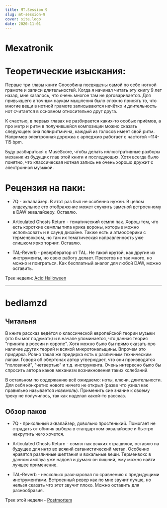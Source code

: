 ```yaml
---
title: MT.Session 9
slug: mt-session-9
cover: site.logo
date: 2020-11-01
---
```

# Mexatronik
# Теоретические изыскания:

Первые три главы книги Способина посвящены самой по себе нотной грамоте и записи длительностей. Когда я начинал читать эту книгу 9 лет назад, мне казалось, что очень многое там не договаривается. Для привыкшего к точным наукам мышления было сложно принять то, что многие вещи в нотной грамоте записываются нечётко и длительность нот считается в основном относительно друг друга.

К счастью, в первых главах не разбирается каких-то особых приёмов, а про метр и ритм в получившейся композиции можно сказать следующее: она полиритмична, каждый из голосов имеет свой ритм. Например электронная дорожка с арпеджио работает с частотой ~114-115 bpm.

Буду разбираться с MuseScore, чтобы делать иллюстративные разборы механик из будущих глав этой книги и последующих. Хотя всегда было понятно, что классическая нотная запись не очень хорошо дружит с электронной музыкой.

# Рецензия на паки:

* 7Q - эквалайзер. В этот раз был не особенно нужен. В целом олдскульное его отображение может служить заменой встроенному в DAW эквалайзеру. Оставлю.

* Articulated Ghosts Return - тематический семпл пак. Хорош тем, что есть короткие семплы типа крика вороны, которые можно использовать и в саунд дизайне. Также есть и атмосферики с терменвоксом, но там их тематическая направленность уже слишком ярко торчит. Оставлю.

* TAL-Reverb - ревербератор от TAL. Не такой крутой, как другие их инструменты, но свою работу делает. Пресетов не так много, но можно и поиграться. Как бесплатный аналог для любой DAW, можно оставить.

Трек недели: [Acid Halloween](https://soundcloud.com/red_monk/acid-halloween)

---

# bedlamzd

## Читальня

В книге рассказ ведётся о классической европейской теории музыки (кто бы мог подумать) и в начале упоминается, что данная теория "принята в россии и европе". Хотя можно было бы прямо сказать про наличие других теорий и всякой микротональщины. Впрочем это придирка.
Ровно такая же придирка есть к различным техническим ляпам. Говоря об обертонах автор утверждает, что они производятся "половиной", "четвертью" и т.д. инструмента. Очень интересно было бы спросить автора каков механизм возникновения таких колебаний.

В остальном по содержанию всё ожидаемо: ноты, ключи, длительности. Для себя конкретно нового ничего не открыл (разве что узнал как правильно называется _новемоль_). Применить сие знание к своему треку не получилось, так как наделал какой-то рассказ.

## Обзор паков

* 7Q - прикольный эквалайзер, довольно простенький. Помогает не страдать от обилия выбора в стандартном эквалайзере и быстро накрутить чего хочется.

* Articulated Ghosts Return - сэмпл пак всяких страшилок, оставлю на будущее для интр во всякий сатанистический метал. Особенно нравятся различные шептания и вокальные вещи. Терменвокс в данном амплуа уже надоел и думаю он лишний, ему можно найти лучшее применение.

* TAL-Reverb - несколько разочаровал по сравнению с предыдущими инструментами. Встроенный ревер как по мне звучит лучше, но нельзя сказать что этот звучит плохо. Можно оставить для разнообразия.

Трек этой недели - [Postmortem](https://soundcloud.com/bedlamzd/postmortem)
